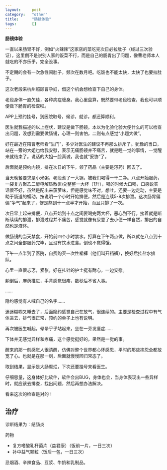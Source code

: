 ```yaml
---
layout:		post
category:	"other"
title:		"肠镜体验"
tags:		[]
---
```

**肠镜体验**

一直以来肠胃不好，例如“火辣辣”这家店的菜吃完次日必拉肚子（经过三次验证），这里倒不是说别人家的饭菜不行，而是自己的肠胃出了问题，像曹老师本人就吃的不亦乐乎，完全没事。

不定期的会有一次急性闹肚子，频次在数月吧。吃饭也不能太快，太快了也要拉肚子。

这次老段来杭州照顾曹孕妇，借这个机会想检查下自己的身体。

老段身体一直欠佳，各种病症缠身。我心里盘算，既然要带老段检查，我也可以顺便做下肠胃的检查呗。

APP上预约挂号，到医院取号，候诊，就诊，都还算顺利。

医生就我描述的以上症状，建议是做下肠镜。本以为化验化验大便什么的可以检查出问题，没想到需要做肠镜，心理一则害怕，二则有点感觉“小题大做”。

好在最近在陪曹老师看“生门”，多少对医生的建议不再那么排斥了。犹豫的当口，站在一旁的大姐也给我安慰，表示无痛肠镜并不痛苦，就是睡一觉的事情，一觉醒来就结束了。说话的大姐一脸真诚，我也就“妥协”了。

后面就是预约内镜，排在次日的下午，领了药品（主要是泻药）回去了。

当天晚餐要求是小米粥，老段煮了一大锅，被我们喝得一干二净。八点开始服药，一袋复方聚乙二醇电解质散(Ⅱ)兑整整一大杯（1升），喝的时候大口喝，口感说实话很不好，虽然是配出来菠萝味，但是感觉味不对，想吐。还要一边走动，主要是助于肠道的蠕动。按说明一个小时开始排便，然后是连续5-8次排泄。这次肠胃偏偏“争气”起来了，愣是熬到十一点半才开始，而且只排了一次。


次日早上起来排便，八点开始到十点之间要喝完两大杯，恶心到不行。接着就是断断续续的排泄，排泄过程并不痛苦，感觉就像有尿意了去小便一样自然，排出的自然也是液体。

做肠镜的当天禁食，开始前四个小时禁水。打算在下午两点做，所以就在八点到十点之间全部服药完毕，且没有饮水进食。倒也不觉得饿。

下午一点半到了医院，自费购买一次性裙裤（他们叫开裆裤），换好后挂盐水排队。

心里一直很忐忑，紧张，好在扎针的护士挺有耐心，一边安慰。

躺倒后，麻药推进，手背感觉很疼，数秒后不省人事。

……

隐约感觉有人喊自己的名字……

迷迷糊糊又睡去了，后面隐约感觉自己在放气，很连续的。主要是检查过程中有气体进去，排气很正常，预约的单子上也有说明。

再次被医生喊起，晕晕乎乎站起来，坐在一旁发癔症……

下体并无感觉异样和疼痛，这个感觉挺好的，果然是一觉的事。


醒来的那一刻感觉人很清醒，仿佛对整个世界都心怀感恩，平时的那些抱怨全都放宽了心。也就是在那一刻，后面就慢慢回归常态了。

取到结果，显示是大肠糜烂，下次还要挂号来看医生。

仔细思量，这身体好比软件，软件会出BUG，身体也会，当身体表现出一些异样时，就应该去排查，找出问题，然后再想办法解决。

看来这次的检查是对的！

## 治疗
诊断结果为：结肠炎

药物
- 复方嗜酸乳杆菌片（益君康）（饭前一片，一日三次）
- 补中益气颗粒（饭后一包，一日三次）

忌烟酒、辛辣食品、豆浆、牛奶和乳制品。